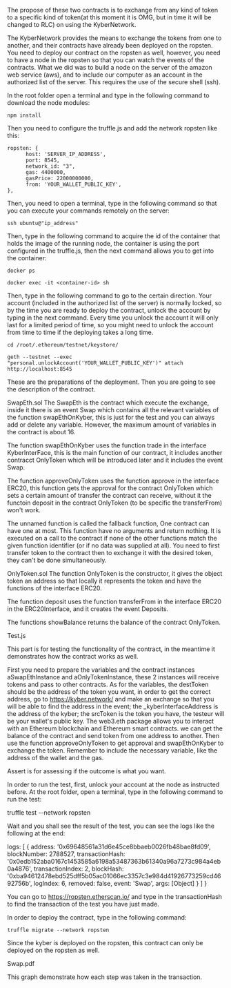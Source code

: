 The propose of these two contracts is to exchange from any kind of token to a specific kind of token(at this moment it is OMG, but in time it will be changed to RLC) on using the KyberNetwork.

The KyberNetwork provides the means to exchange the tokens from one to another, and their contracts have already been deployed on the ropsten. You need to deploy our contract on the ropsten as well, however, you need to have a node in the ropsten so that you can watch the events of the contracts.  What we did was to build a node on the server of the amazon web service (aws), and to include our computer as an account in the authorized list of the server. This requires the use of the secure shell (ssh).

In the root folder open a terminal and type in the following command to download the node modules:
```
npm install
```
Then you need to configure the truffle.js and add the network ropsten like this:
```
ropsten: {
      host: 'SERVER_IP_ADDRESS',
      port: 8545,
      network_id: "3",
      gas: 4400000,
      gasPrice: 22000000000,
      from: 'YOUR_WALLET_PUBLIC_KEY',
},
```
Then, you need to open a terminal, type in the following command so that you can execute your commands remotely on the server:
```
ssh ubuntu@"ip_address"
```
Then, type in the following command to acquire the id of the container that holds the image of the running node, the container is using the port configured in the truffle.js, then the next command allows you to get into the container:
```
docker ps

docker exec -it <container-id> sh
```
Then, type in the following command to go to the certain direction. Your account (included in the authorized list of the server) is normally locked, so by the time you are ready to deploy the contract, unlock the account by typing in the next command. Every time you unlock the account it will only last for a limited period of time, so you might need to unlock the account from time to time if the deploying takes a long time.
```
cd /root/.ethereum/testnet/keystore/

geth --testnet --exec "personal.unlockAccount('YOUR_WALLET_PUBLIC_KEY')" attach http://localhost:8545
```
These are the preparations of the deployment. Then you are going to see the description of the contract.

SwapEth.sol
The SwapEth is the contract which execute the exchange, inside it there is an event Swap which contains all the relevant variables of the function swapEthOnKyber, this is just for the test and you can always add or delete any variable. However, the maximum amount of variables in the contract is about 16.  

The function swapEthOnKyber uses the function trade in the interface KyberInterFace, this is the main function of our contract, it includes another contracct OnlyToken which will be introduced later and it includes the event Swap.

The function approveOnlyToken uses the function approve in the interface ERC20, this function gets the approval for the contract OnlyToken which sets a certain amount of transfer the contract can receive, without it the functoin deposit in the contract OnlyToken (to be specific the transferFrom) won't work.

The unnamed function is called the fallback function, One contract can have one at most. This function have no arguments and return nothing. It is executed on a call to the contract if none of the other functions match the given function identifier (or if no data was supplied at all). You need to first transfer token to the contract then to exchange it with the desired token, they can't be done simultaneously.

OnlyToken.sol
The function OnlyToken is the constructor, it gives the object token an address so that locally it represents the token and have the functions of the interface ERC20.

The function deposit uses the function transferFrom in the interface ERC20 in the ERC20Interface, and it creates the event Deposits.

The functions showBalance returns the balance of the contract OnlyToken.

Test.js

This part is for testing the functionality of the contract, in the meantime it demonstrates how the contract works as well.

First you need to prepare the variables and the contract instances aSwapEthInstance and aOnlyTokenInstance, these 2 instances will receive tokens and pass to other contracts. As for the variables, the destToken should be the address of the token you want, in order to get the correct address, go to https://kyber.network/ and make an exchange so that you will be able to find the address in the event; the _kyberInterfaceAddress is the address of the kyber; the srcToken is the token you have, the testeur will be your wallet's public key. The web3.eth package allows you to interact with an Ethereum blockchain and Ethereum smart contracts. we can get the balance of the contract and send token from one address to another. Then use the function approveOnlyToken to get approval and swapEthOnKyber to exchange the token. Remember to include the necessary variable, like the address of the wallet and the gas.

Assert is for assessing if the outcome is what you want.

In order to run the test, first, unlock your account at the node as instructed before. At the root folder, open a terminal, type in the following command to run the test:

truffle test --network ropsten

Wait and you shall see the result of the test, you can see the logs like the following at the end:

logs:
 [ { address: '0x69648561a31d6e45ce8bbaeb0026fb48bae8fd09',
     blockNumber: 2788527,
     transactionHash: '0x0edb152aba0167c1453585a6198a53487363b61340a96a7273c984a4eb0a4876',
     transactionIndex: 2,
     blockHash: '0xba94612478ebd525dff5b05ac01066ec3357c3e984d41926773259cd4692756b',
     logIndex: 6,
     removed: false,
     event: 'Swap',
     args: [Object] } ] }

You can go to https://ropsten.etherscan.io/ and type in the transactionHash to find the transaction of the test you have just made.

In order to deploy the contract, type in the following command:
```
truffle migrate --network ropsten
```
Since the kyber is deployed on the ropsten, this contract can only be deployed on the ropsten as well.

Swap.pdf

This graph demonstrate how each step was taken in the transaction.
